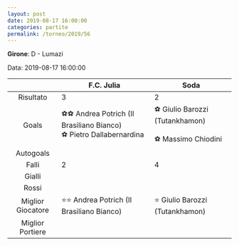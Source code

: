 ```yaml
---
layout: post
date: 2019-08-17 16:00:00
categories: partite
permalink: /torneo/2019/56
---
```

**Girone**: D - Lumazi

Data: 2019-08-17 16:00:00

| | F.C. Julia | Soda |
|:-----:|-----|-----|
Risultato|3|2
Goals|⚽⚽ Andrea Potrich (Il Brasiliano Bianco)<br/>⚽ Pietro Dallabernardina|⚽ Giulio Barozzi (Tutankhamon)<br/><br/>⚽ Massimo Chiodini<br/>
Autogoals||
Falli|2|4
Gialli||
Rossi||
Miglior Giocatore|⭐⭐ Andrea Potrich (Il Brasiliano Bianco)<br/>|⭐ Giulio Barozzi (Tutankhamon)<br/>
Miglior Portiere||
